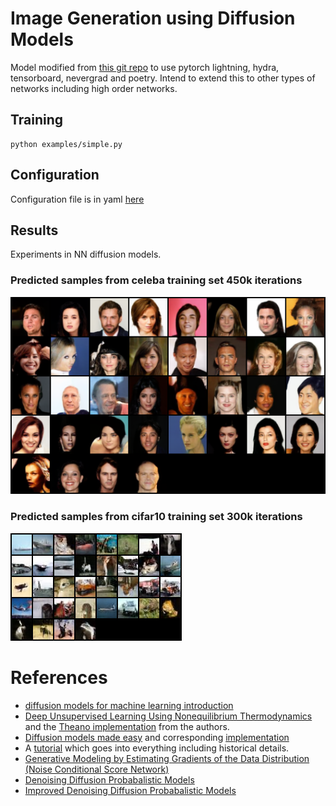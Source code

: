 # Image Generation using Diffusion Models
Model modified from [this git repo](https://github.com/lucidrains/denoising-diffusion-pytorch) to use pytorch lightning, hydra, tensorboard, nevergrad and poetry.  Intend to extend this to other types of networks including high order networks.

## Training
```
python examples/simple.py
```
## Configuration
Configuration file is in yaml [here](configs/simple.yaml)

## Results
Experiments in NN diffusion models.

 ### Predicted samples from celeba training set 450k iterations
![Predicted samples from celeba training set 450k iterations](images/celeba.png)

### Predicted samples from cifar10 training set 300k iterations
![Predicted samples from cifar10 training set 300k iterations](images/sample-151.png)


# References
* [diffusion models for machine learning introduction](https://www.assemblyai.com/blog/diffusion-models-for-machine-learning-introduction/)
* [Deep Unsupervised Learning Using Nonequilibrium Thermodynamics](https://arxiv.org/pdf/1503.03585.pdf) and the [Theano implementation](https://github.com/Sohl-Dickstein/Diffusion-Probabilistic-Models) from the authors. 
* [Diffusion models made easy](https://towardsdatascience.com/diffusion-models-made-easy-8414298ce4da) and corresponding [implementation](https://github.com/azad-academy/denoising-diffusion-model)
* A [tutorial](https://github.com/acids-ircam/diffusion_models) which goes into everything including historical details. 
* [Generative Modeling by Estimating Gradients of the Data Distribution (Noise Conditional Score Network)](https://arxiv.org/pdf/1907.05600.pdf)
* [Denoising Diffusion Probabalistic Models](https://proceedings.neurips.cc/paper/2020/file/4c5bcfec8584af0d967f1ab10179ca4b-Paper.pdf)
* [Improved Denoising Diffusion Probabalistic Models](http://proceedings.mlr.press/v139/nichol21a/nichol21a.pdf)

